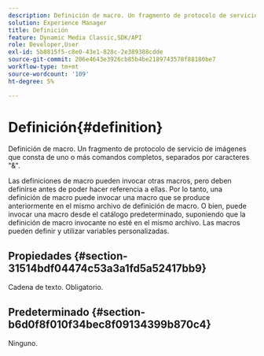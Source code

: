 ```yaml
---
description: Definición de macro. Un fragmento de protocolo de servicio de imágenes que consta de uno o más comandos completos, separados por caracteres "&".
solution: Experience Manager
title: Definición
feature: Dynamic Media Classic,SDK/API
role: Developer,User
exl-id: 5b8815f5-c8e0-43e1-828c-2e389388cdde
source-git-commit: 206e4643e3926cb85b4be2189743578f88180be7
workflow-type: tm+mt
source-wordcount: '109'
ht-degree: 5%

---
```


# Definición{#definition}

Definición de macro. Un fragmento de protocolo de servicio de imágenes que consta de uno o más comandos completos, separados por caracteres &quot;&amp;&quot;.

Las definiciones de macro pueden invocar otras macros, pero deben definirse antes de poder hacer referencia a ellas. Por lo tanto, una definición de macro puede invocar una macro que se produce anteriormente en el mismo archivo de definición de macro. O bien, puede invocar una macro desde el catálogo predeterminado, suponiendo que la definición de macro invocante no esté en el mismo archivo. Las macros pueden definir y utilizar variables personalizadas.

## Propiedades {#section-31514bdf04474c53a3a1fd5a52417bb9}

Cadena de texto. Obligatorio.

## Predeterminado {#section-b6d0f8f010f34bec8f09134399b870c4}

Ninguno.
